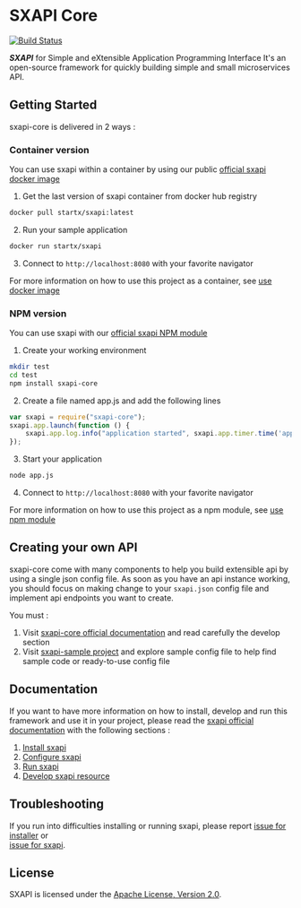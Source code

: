 SXAPI Core
==========

[![Build Status](https://travis-ci.org/startxfr/sxapi-core.svg?branch=testing)](https://travis-ci.org/startxfr/sxapi-core)

***SXAPI*** for Simple and eXtensible Application Programming Interface 
It's an open-source framework for quickly building simple and small 
microservices API.


Getting Started
---------------

sxapi-core is delivered in 2 ways :

### Container version

You can use sxapi within a container by using our public 
[official sxapi docker image](https://hub.docker.com/r/startx/sxapi/)

1. Get the last version of sxapi container from docker hub registry
```bash
docker pull startx/sxapi:latest
```

2. Run your sample application
```bash
docker run startx/sxapi
```

3. Connect to ```http://localhost:8080``` with your favorite navigator

For more information on how to use this project as a container, 
see [use docker image](docs/USE_docker.md)


### NPM version

You can use sxapi with our 
[official sxapi NPM module](https://www.npmjs.com/package/sxapi-core)

1. Create your working environment
```bash
mkdir test
cd test
npm install sxapi-core
```

2. Create a file named app.js and add the following lines
```javascript
var sxapi = require("sxapi-core");
sxapi.app.launch(function () {
    sxapi.app.log.info("application started", sxapi.app.timer.time('app'));
});
```

3. Start your application
```bash
node app.js
```

4. Connect to ```http://localhost:8080``` with your favorite navigator


For more information on how to use this project as a npm module, see 
[use npm module](docs/USE_npm.md)


Creating your own API
---------------------

sxapi-core come with many components to help you build extensible api by using a 
single json config file. As soon as you have an api instance working, you should 
focus on making change to your ```sxapi.json``` config file and implement api 
endpoints you want to create. 

You must :
1. Visit [sxapi-core official documentation](docs/README.md) and read carefully
the develop section
2. Visit [sxapi-sample project](https://github.com/startxfr/sxapi-sample) and
explore sample config file to help find sample code or ready-to-use config file


Documentation 
-------------

If you want to have more information on how to install, develop and run this
framework and use it in your project, please read the 
[sxapi official documentation](docs/README.md) with the following 
sections :
1. [Install sxapi](docs/1.Install.md)
2. [Configure sxapi](docs/2.Configure.md)
3. [Run sxapi](docs/3.Run.md)
4. [Develop sxapi resource](docs/4.Develop.md)


Troubleshooting
---------------

If you run into difficulties installing or running sxapi, please report 
[issue for installer](https://github.com/startxfr/sxapi-installer/issues/new) or  
[issue for sxapi](https://github.com/startxfr/sxapi-core/issues/new).

License
-------

SXAPI is licensed under the [Apache License, Version 2.0](http://www.apache.org/licenses/).
